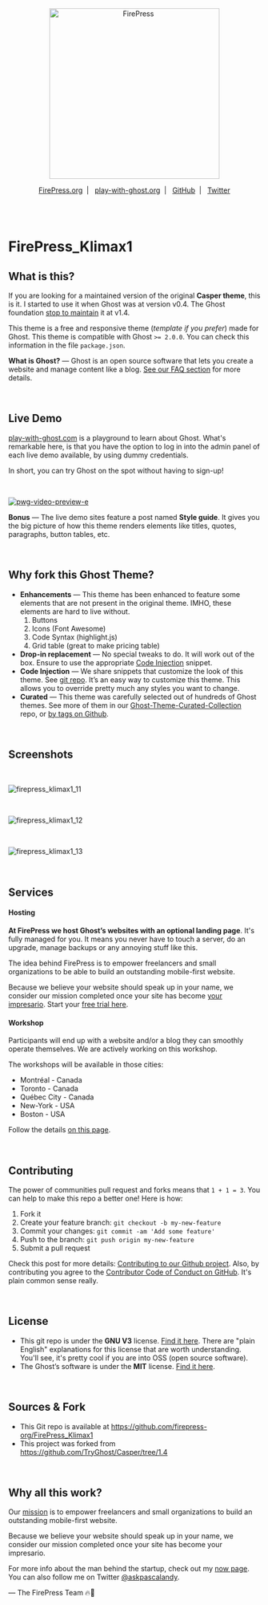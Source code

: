 &nbsp;

<p align="center">
  <a href="https://firepress.org/">
    <img src="https://user-images.githubusercontent.com/6694151/50166045-2cc53000-02b4-11e9-8f7f-5332089ec331.jpg" width="340px" alt="FirePress" />
  </a>
</p>

<p align="center">
    <a href="https://firepress.org/">FirePress.org</a>&nbsp;&nbsp;|&nbsp;&nbsp;
    <a href="https://play-with-ghost.com/">play-with-ghost.org</a>&nbsp;&nbsp;|&nbsp;&nbsp;
    <a href="https://github.com/firepress-org/">GitHub</a>&nbsp;&nbsp;|&nbsp;&nbsp;
    <a href="https://twitter.com/askpascalandy">Twitter</a>
    <br /> <br />
</p>

&nbsp;


# FirePress_Klimax1


## What is this?

If you are looking for a maintained version of the original **Casper theme**, this is it. I started to use it when Ghost was at version v0.4. The Ghost foundation [stop to maintain](https://github.com/TryGhost/Casper/tree/1.4) it at v1.4.

This theme is a free and responsive theme (*template if you prefer*) made for Ghost. This theme is compatible with Ghost `>= 2.0.0`. You can check this information in the file `package.json`.

**What is Ghost?** — Ghost is an open source software that lets you create a website and manage content like a blog. [See our FAQ section](https://firepress.org/en/faq/#what-is-ghost) for more details.

<br>


## Live Demo

[play-with-ghost.com](https://play-with-ghost.com/) is a playground to learn about Ghost. What's remarkable here, is that you have the option to log in into the admin panel of each live demo available, by using dummy credentials.

In short, you can try Ghost on the spot without having to sign-up!

<br>

[![pwg-video-preview-e](https://user-images.githubusercontent.com/6694151/50233512-9bbc8a80-0381-11e9-83bb-f29a67000378.jpg)
](https://play-with-ghost.com/)

**Bonus** — The live demo sites feature a post named **Style guide**. It gives you the big picture of how this theme renders elements like titles, quotes, paragraphs, button tables, etc.

<br>


## Why fork this Ghost Theme?

- **Enhancements** — This theme has been enhanced to feature some elements that are not present in the original theme. IMHO, these elements are hard to live without.
    1) Buttons
    2) Icons (Font Awesome)
    3) Code Syntax (highlight.js)
    4) Grid table (great to make pricing table)
- **Drop-in replacement** — No special tweaks to do. It will work out of the box. Ensure to use the appropriate [Code Injection](https://firepress.org/en/what-is-code-injection-in-ghost/) snippet.
- **Code Injection** — We share snippets that customize the look of this theme. See [git repo](https://github.com/firepress-org/Code-Injection-for-Ghost-themes). It’s an easy way to customize this theme. This allows you to override pretty much any styles you want to change.
- **Curated** — This theme was carefully selected out of hundreds of Ghost themes. See more of them in our [Ghost-Theme-Curated-Collection ](https://github.com/firepress-org/Ghost-Theme-Curated-Collection/tree/master/01_go) repo, or [by tags on Github](https://github.com/topics/firepress-ghost-theme).

<br>


## Screenshots

<br>

![firepress_klimax1_11](https://user-images.githubusercontent.com/6694151/45920722-ae085480-be76-11e8-9127-8ef026f9f408.jpg)

<br>

![firepress_klimax1_12](https://user-images.githubusercontent.com/6694151/45920723-ae085480-be76-11e8-9381-b13ad275741d.jpg)

<br>

![firepress_klimax1_13](https://user-images.githubusercontent.com/6694151/45920724-ae085480-be76-11e8-828f-bd5b42dfc01d.jpg)

<br>


## Services

#### Hosting

**At FirePress we host Ghost’s websites with an optional landing page**. It's fully managed for you. It means you never have to touch a server, do an upgrade, manage backups or any annoying stuff like this.

The idea behind FirePress is to empower freelancers and small organizations to be able to build an outstanding mobile-first website.

Because we believe your website should speak up in your name, we consider our mission completed once your site has become [your impresario](https://firepress.org/en/why-launching-your-next-website-with-firepress/). Start your [free trial here](https://firepress.org/en/10-day-free-trial/). 

#### Workshop

Participants will end up with a website and/or a blog they can smoothly operate themselves. We are actively working on this workshop.

The workshops will be available in those cities:

- Montréal - Canada
- Toronto - Canada
- Québec City - Canada
- New-York - USA
- Boston - USA

Follow the details [on this page](https://firepress.org/en/workshop/).

<br>


## Contributing

The power of communities pull request and forks means that `1 + 1 = 3`. You can help to make this repo a better one! Here is how:

1. Fork it
2. Create your feature branch: `git checkout -b my-new-feature`
3. Commit your changes: `git commit -am 'Add some feature'`
4. Push to the branch: `git push origin my-new-feature`
5. Submit a pull request

Check this post for more details: [Contributing to our Github project](https://pascalandy.com/blog/contributing-to-our-github-project/). Also, by contributing you agree to the [Contributor Code of Conduct on GitHub](https://pascalandy.com/blog/contributor-code-of-conduct-on-github/). It's plain common sense really.

<br>


## License

- This git repo is under the **GNU V3** license. [Find it here](https://github.com/pascalandy/GNU-GENERAL-PUBLIC-LICENSE/blob/master/LICENSE.md). There are "plain English" explanations for this license that are worth understanding. You'll see, it's pretty cool if you are into OSS (open source software).
- The Ghost’s software is under the **MIT** license. [Find it here](https://ghost.org/license/).

<br>


## Sources & Fork

- This Git repo is available at https://github.com/firepress-org/FirePress_Klimax1
- This project was forked from https://github.com/TryGhost/Casper/tree/1.4


<br>


## Why all this work?

Our [mission](https://firepress.org/en/our-mission/) is to empower freelancers and small organizations to build an outstanding mobile-first website.

Because we believe your website should speak up in your name, we consider our mission completed once your site has become your impresario.

For more info about the man behind the startup, check out my [now page](https://pascalandy.com/blog/now/). You can also follow me on Twitter [@askpascalandy](https://twitter.com/askpascalandy).

— The FirePress Team 🔥📰
